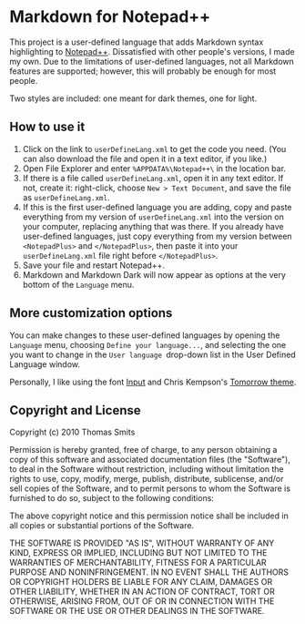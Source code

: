 # Markdown for Notepad++

This project is a user-defined language that adds Markdown syntax highlighting to [Notepad++](http://notepad-plus-plus.org). Dissatisfied with other people's versions, I made my own. Due to the limitations of user-defined languages, not all Markdown features are supported; however, this will probably be enough for most people.

Two styles are included: one meant for dark themes, one for light. 

## How to use it

1. Click on the link to `userDefineLang.xml` to get the code you need. (You can also download the file and open it in a text editor, if you like.) 
1. Open File Explorer and enter `%APPDATA%\Notepad++\` in the location bar. 
2. If there is a file called `userDefineLang.xml`, open it in any text editor. If not, create it: right-click, choose `New > Text Document`, and save the file as `userDefineLang.xml`.
3. If this is the first user-defined language you are adding, copy and paste everything from my version of `userDefineLang.xml` into the version on your computer, replacing anything that was there. If you already have user-defined languages, just copy everything from my version between `<NotepadPlus>` and `</NotepadPlus>`, then paste it into your `userDefineLang.xml` file right before `</NotepadPlus>`.
4. Save your file and restart Notepad++.
5. Markdown and Markdown Dark will now appear as options at the very bottom of the `Language` menu.

## More customization options

You can make changes to these user-defined languages by opening the `Language` menu, choosing `Define your language...`, and selecting the one you want to change in the `User language `drop-down list in the User Defined Language window.

Personally, I like using the font [Input](http://input.fontbureau.com/) and Chris Kempson's [Tomorrow theme](https://github.com/ChrisKempson/Tomorrow-Theme).

## Copyright and License

Copyright (c) 2010 Thomas Smits

Permission is hereby granted, free of charge, to any person obtaining a copy of this software and associated documentation files (the "Software"), to deal in the Software without restriction, including without limitation the rights to use, copy, modify, merge, publish, distribute, sublicense, and/or sell copies of the Software, and to permit persons to whom the Software is furnished to do so, subject to the following conditions:

The above copyright notice and this permission notice shall be included in all copies or substantial portions of the Software.

THE SOFTWARE IS PROVIDED "AS IS", WITHOUT WARRANTY OF ANY KIND, EXPRESS OR IMPLIED, INCLUDING BUT NOT LIMITED TO THE WARRANTIES OF MERCHANTABILITY, FITNESS FOR A PARTICULAR PURPOSE AND NONINFRINGEMENT. IN NO EVENT SHALL THE AUTHORS OR COPYRIGHT HOLDERS BE LIABLE FOR ANY CLAIM, DAMAGES OR OTHER LIABILITY, WHETHER IN AN ACTION OF CONTRACT, TORT OR OTHERWISE, ARISING FROM, OUT OF OR IN CONNECTION WITH THE SOFTWARE OR THE USE OR OTHER DEALINGS IN THE SOFTWARE.
